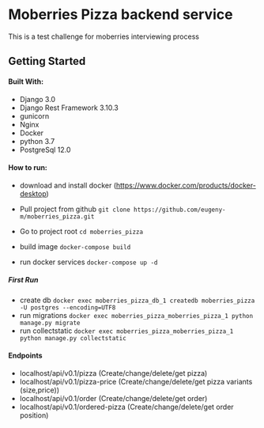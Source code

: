# Moberries Pizza backend service

This is a test challenge for moberries interviewing process

## Getting Started

#### Built With:

* Django 3.0
* Django Rest Framework 3.10.3
* gunicorn
* Nginx
* Docker
* python 3.7
* PostgreSql 12.0

#### How to run:

* download and install docker (https://www.docker.com/products/docker-desktop)

* Pull project from github
`git clone https://github.com/eugeny-m/moberries_pizza.git`
* Go to project root
`cd moberries_pizza`
* build image `docker-compose build`
* run docker services `docker-compose up -d`

##### First Run

* create db `docker exec moberries_pizza_db_1 createdb moberries_pizza -U postgres --encoding=UTF8`
* run migrations `docker exec moberries_pizza_moberries_pizza_1 python manage.py migrate`
* run collectstatic `docker exec moberries_pizza_moberries_pizza_1 python manage.py collectstatic`

#### Endpoints

* localhost/api/v0.1/pizza (Create/change/delete/get pizza)
* localhost/api/v0.1/pizza-price (Create/change/delete/get pizza variants (size,price))
* localhost/api/v0.1/order (Create/change/delete/get order)
* localhost/api/v0.1/ordered-pizza (Create/change/delete/get order position)